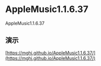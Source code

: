 # AppleMusic1.1.6.37
AppleMusic1.1.6.37

## 演示
[https://mghj.github.io/AppleMusic1.1.6.37/](https://mghj.github.io/AppleMusic1.1.6.37/)

